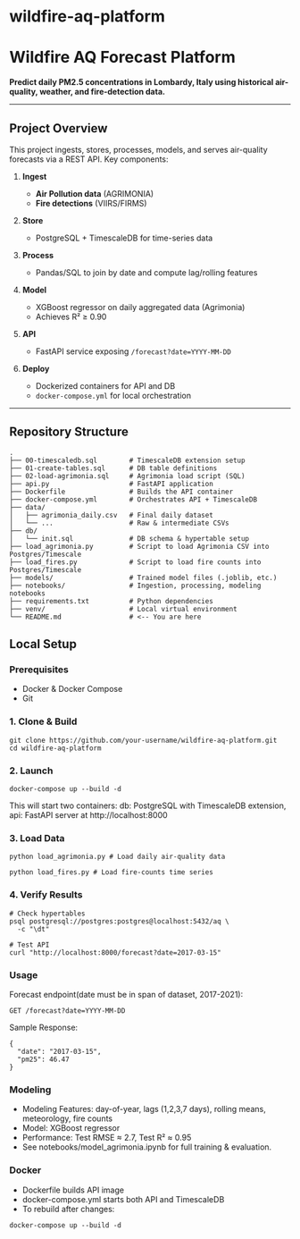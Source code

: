 # wildfire-aq-platform

# Wildfire AQ Forecast Platform

**Predict daily PM2.5 concentrations in Lombardy, Italy using historical air-quality, weather, and fire-detection data.**

---

## Project Overview

This project ingests, stores, processes, models, and serves air-quality forecasts via a REST API. Key components:

1. **Ingest**  
   - **Air Pollution data** (AGRIMONIA)
   - **Fire detections** (VIIRS/FIRMS)  

2. **Store**  
   - PostgreSQL + TimescaleDB for time-series data  

3. **Process**  
   - Pandas/SQL to join by date and compute lag/rolling features  

4. **Model**  
   - XGBoost regressor on daily aggregated data (Agrimonia)  
   - Achieves R² ≥ 0.90 

5. **API**  
   - FastAPI service exposing `/forecast?date=YYYY-MM-DD`  

6. **Deploy**  
   - Dockerized containers for API and DB  
   - `docker-compose.yml` for local orchestration  

---

## Repository Structure
```text
.
├── 00-timescaledb.sql        # TimescaleDB extension setup
├── 01-create-tables.sql      # DB table definitions
├── 02-load-agrimonia.sql     # Agrimonia load script (SQL)
├── api.py                    # FastAPI application
├── Dockerfile                # Builds the API container
├── docker-compose.yml        # Orchestrates API + TimescaleDB
├── data/
│   ├── agrimonia_daily.csv   # Final daily dataset
│   └── ...                   # Raw & intermediate CSVs
├── db/
│   └── init.sql              # DB schema & hypertable setup
├── load_agrimonia.py         # Script to load Agrimonia CSV into Postgres/Timescale
├── load_fires.py             # Script to load fire counts into Postgres/Timescale
├── models/                   # Trained model files (.joblib, etc.)
├── notebooks/                # Ingestion, processing, modeling notebooks
├── requirements.txt          # Python dependencies
├── venv/                     # Local virtual environment
└── README.md                 # <-- You are here

```

## Local Setup

### Prerequisites

- Docker & Docker Compose  
- Git  

### 1. Clone & Build

```bash:
git clone https://github.com/your-username/wildfire-aq-platform.git
cd wildfire-aq-platform
```

### 2. Launch
```bash:
docker-compose up --build -d
```
This will start two containers: db: PostgreSQL with TimescaleDB extension, api: FastAPI server at http://localhost:8000

### 3. Load Data
```bash:
python load_agrimonia.py # Load daily air-quality data

python load_fires.py # Load fire-counts time series
```

### 4. Verify Results
```bash:
# Check hypertables
psql postgresql://postgres:postgres@localhost:5432/aq \
  -c "\dt"

# Test API
curl "http://localhost:8000/forecast?date=2017-03-15"
```

### Usage
Forecast endpoint(date must be in span of dataset, 2017-2021): 
```bash:
GET /forecast?date=YYYY-MM-DD
```
Sample Response:
```json:
{
  "date": "2017-03-15",
  "pm25": 46.47
}
```

### Modeling
- Modeling Features: day-of-year, lags (1,2,3,7 days), rolling means, meteorology, fire counts
- Model: XGBoost regressor
- Performance: Test RMSE ≈ 2.7, Test R² ≈ 0.95
- See notebooks/model_agrimonia.ipynb for full training & evaluation.

### Docker
- Dockerfile builds API image
- docker-compose.yml starts both API and TimescaleDB
- To rebuild after changes:
```bash:
docker-compose up --build -d
```






